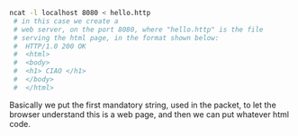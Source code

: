 
```sh
ncat -l localhost 8080 < hello.http
 # in this case we create a
 # web server, on the port 8080, where "hello.http" is the file
 # serving the html page, in the format shown below:
 #  HTTP/1.0 200 OK
 #  <html>
 #  <body>
 #  <h1> CIAO </h1>
 #  </body>
 #  </html>
```

Basically we put the first mandatory string, used in the
packet, to let the browser understand this is a web page, and
then we can put whatever html code.

